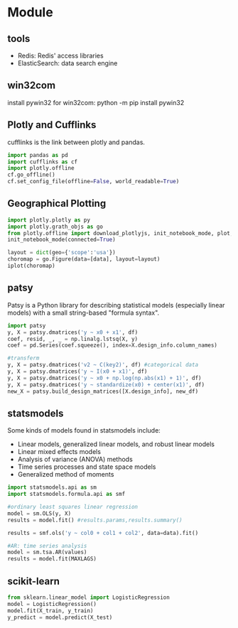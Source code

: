 # Module

## tools
  - Redis: Redis' access libraries
  - ElasticSearch: data search engine

## win32com
install pywin32 for win32com: 
  python -m pip install pywin32

## Plotly and Cufflinks

cufflinks is the link between plotly and pandas.
```python
import pandas as pd
import cufflinks as cf
import plotly.offline
cf.go_offline()
cf.set_config_file(offline=False, world_readable=True)
```

## Geographical Plotting
```python
import plotly.plotly as py
import plotly.grath_objs as go
from plotly.offline import download_plotlyjs, init_notebook_mode, plot, iplot
init_notebook_mode(connected=True)

layout = dict(geo={'scope':'usa'})
choromap = go.Figure(data=[data], layout=layout)
iplot(choromap)
```
## patsy
Patsy is a Python library for describing statistical models (especially linear models) with a small string-based "formula syntax".

```python
import patsy
y, X = patsy.dmatrices('y ~ x0 + x1', df)
coef, resid, _, _ = np.linalg.lstsq(X, y)
coef = pd.Series(coef.squeeze(), index=X.design_info.column_names)

#transferm
y, X = patsy.dmatrices('v2 ~ C(key2)', df) #categorical data
y, X = patsy.dmatrices('y ~ I(x0 + x1)', df)
y, X = patsy.dmatrices('y ~ x0 + np.log(np.abs(x1) + 1)', df)
y, X = patsy.dmatrices('y ~ standardize(x0) + center(x1)', df)
new_X = patsy.build_design_matrices([X.design_info], new_df)
```

## statsmodels
Some kinds of models found in statsmodels include:
  * Linear models, generalized linear models, and robust linear models
  * Linear mixed effects models
  * Analysis of variance (ANOVA) methods
  * Time series processes and state space models
  * Generalized method of moments
```python
import statsmodels.api as sm
import statsmodels.formula.api as smf

#ordinary least squares linear regression
model = sm.OLS(y, X)
results = model.fit() #results.params,results.summary()

results = smf.ols('y ~ col0 + col1 + col2', data=data).fit()

#AR: time series analysis
model = sm.tsa.AR(values)
results = model.fit(MAXLAGS)
```

## scikit-learn
```python
from sklearn.linear_model import LogisticRegression
model = LogisticRegression()
model.fit(X_train, y_train)
y_predict = model.predict(X_test)
```
